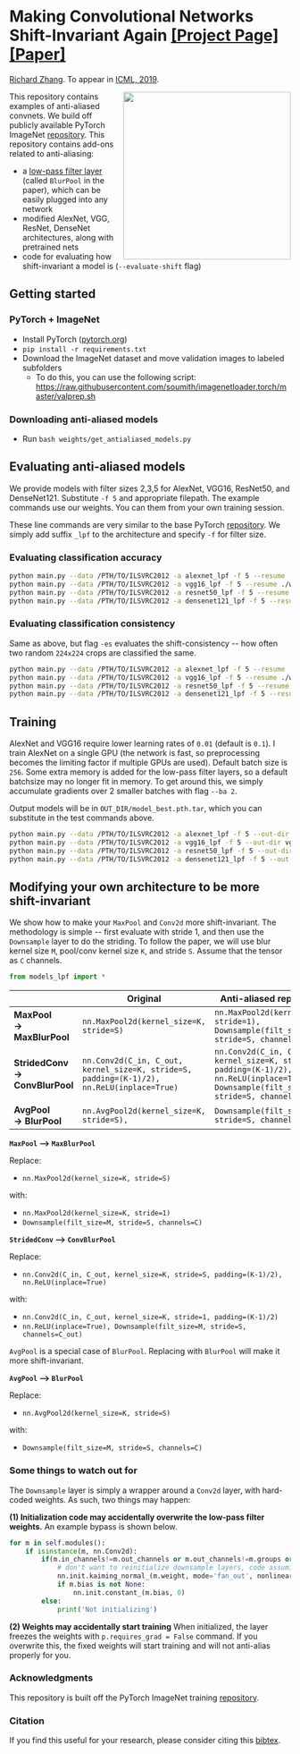 # <b>Making Convolutional Networks Shift-Invariant Again</b> [[Project Page]](http://richzhang.github.io/antialiased-cnns/) [[Paper]](https://arxiv.org/abs/1904.11486) <br>
[Richard Zhang](https://richzhang.github.io/). To appear in [ICML, 2019](https://arxiv.org/abs/1904.11486).


<img src='https://richzhang.github.io/antialiased-cnns/resources/gifs2/video_00810.gif' align="right" width=300>

This repository contains examples of anti-aliased convnets. We build off publicly available PyTorch ImageNet [repository](https://github.com/pytorch/examples/tree/master/imagenet). This repository contains add-ons related to anti-aliasing:

- a [low-pass filter layer](models_lpf/__init__.py#L8) (called `BlurPool` in the paper), which can be easily plugged into any network
- modified AlexNet, VGG, ResNet, DenseNet architectures, along with pretrained nets
- code for evaluating how shift-invariant a model is (`--evaluate-shift` flag)

## Getting started

### PyTorch + ImageNet
- Install PyTorch ([pytorch.org](http://pytorch.org))
- `pip install -r requirements.txt`
- Download the ImageNet dataset and move validation images to labeled subfolders
    - To do this, you can use the following script: https://raw.githubusercontent.com/soumith/imagenetloader.torch/master/valprep.sh

### Downloading anti-aliased models

- Run `bash weights/get_antialiased_models.py`


## Evaluating anti-aliased models

We provide models with filter sizes 2,3,5 for AlexNet, VGG16, ResNet50, and DenseNet121. Substitute `-f 5` and appropriate filepath. The example commands use our weights. You can them from your own training session.

These line commands are very similar to the base PyTorch [repository](https://github.com/pytorch/examples/tree/master/imagenet). We simply add suffix `_lpf` to the architecture and specify `-f` for filter size.

### Evaluating classification accuracy

```bash
python main.py --data /PTH/TO/ILSVRC2012 -a alexnet_lpf -f 5 --resume ./weights/alexnet_lpf5.pth.tar -e --gpu 0
python main.py --data /PTH/TO/ILSVRC2012 -a vgg16_lpf -f 5 --resume ./weights/vgg16_lpf5.pth.tar -e
python main.py --data /PTH/TO/ILSVRC2012 -a resnet50_lpf -f 5 --resume ./weights/resnet50_lpf5.pth.tar -e
python main.py --data /PTH/TO/ILSVRC2012 -a densenet121_lpf -f 5 --resume ./weights/densenet121_lpf5.pth.tar -e
```

### Evaluating classification consistency

Same as above, but flag `-es` evaluates the shift-consistency -- how often two random `224x224` crops are classified the same.

```bash
python main.py --data /PTH/TO/ILSVRC2012 -a alexnet_lpf -f 5 --resume ./weights/alexnet_lpf5.pth.tar -b 8 -es --gpu 0
python main.py --data /PTH/TO/ILSVRC2012 -a vgg16_lpf -f 5 --resume ./weights/vgg16_lpf5.pth.tar -b 8 -es
python main.py --data /PTH/TO/ILSVRC2012 -a resnet50_lpf -f 5 --resume ./weights/resnet50_lpf5.pth.tar -b 8 -es
python main.py --data /PTH/TO/ILSVRC2012 -a densenet121_lpf -f 5 --resume ./weights/densenet121_lpf5.pth.tar -b 8 -es
```

## Training

AlexNet and VGG16 require lower learning rates of `0.01` (default is `0.1`). I train AlexNet on a single GPU (the network is fast, so preprocessing becomes the limiting factor if multiple GPUs are used). Default batch size is `256`. Some extra memory is added for the low-pass filter layers, so a default batchsize may no longer fit in memory. To get around this, we simply accumulate gradients over 2 smaller batches with flag `--ba 2`.

Output models will be in `OUT_DIR/model_best.pth.tar`, which you can substitute in the test commands above.

```bash
python main.py --data /PTH/TO/ILSVRC2012 -a alexnet_lpf -f 5 --out-dir alexnet_lpf5 --gpu 0 --lr .01
python main.py --data /PTH/TO/ILSVRC2012 -a vgg16_lpf -f 5 --out-dir vgg16_lpf5 --lr .01 -b 128 -ba 2
python main.py --data /PTH/TO/ILSVRC2012 -a resnet50_lpf -f 5 --out-dir resnet50_lpf5
python main.py --data /PTH/TO/ILSVRC2012 -a densenet121_lpf -f 5 --out-dir densenet121_lpf5 -b 128 -ba 2
```

## Modifying your own architecture to be more shift-invariant

We show how to make your `MaxPool` and `Conv2d` more shift-invariant. The methodology is simple -- first evaluate with stride 1, and then use the `Downsample` layer to do the striding. To follow the paper, we will use blur kernel size `M`, pool/conv kernel size `K`, and stride `S`. Assume that the tensor as `C` channels.

```python
from models_lpf import *
```

|   |Original|Anti-aliased replacement|
|---|---|---|
|**MaxPool <br>-> MaxBlurPool**|`nn.MaxPool2d(kernel_size=K, stride=S)`|`nn.MaxPool2d(kernel_size=K, stride=1),` <br> `Downsample(filt_size=M, stride=S, channels=C)`|
|**StridedConv <br>-> ConvBlurPool**|`nn.Conv2d(C_in, C_out, kernel_size=K, stride=S, padding=(K-1)/2),` <br> `nn.ReLU(inplace=True)` | `nn.Conv2d(C_in, C_out, kernel_size=K, stride=1, padding=(K-1)/2),` <br> `nn.ReLU(inplace=True),` <br> `Downsample(filt_size=M, stride=S, channels=C_out)` |
|**AvgPool <br>-> BlurPool**|`nn.AvgPool2d(kernel_size=K, stride=S),` | `Downsample(filt_size=M, stride=S, channels=C)`|


**`MaxPool` --> `MaxBlurPool`**

Replace:

- `nn.MaxPool2d(kernel_size=K, stride=S)`

with:

- `nn.MaxPool2d(kernel_size=K, stride=1)`
- `Downsample(filt_size=M, stride=S, channels=C)`

**`StridedConv` --> `ConvBlurPool`**

Replace:

- `nn.Conv2d(C_in, C_out, kernel_size=K, stride=S, padding=(K-1)/2), nn.ReLU(inplace=True)`

with:

- `nn.Conv2d(C_in, C_out, kernel_size=K, stride=1, padding=(K-1)/2)`
- `nn.ReLU(inplace=True), Downsample(filt_size=M, stride=S, channels=C_out)`

`AvgPool` is a special case of `BlurPool`. Replacing with `BlurPool` will make it more shift-invariant.

**`AvgPool` --> `BlurPool`**

Replace:

- `nn.AvgPool2d(kernel_size=K, stride=S)`

with:

- `Downsample(filt_size=M, stride=S, channels=C)`

### Some things to watch out for

The `Downsample` layer is simply a wrapper around a `Conv2d` layer, with hard-coded weights. As such, two things may happen:

**(1) Initialization code may accidentally overwrite the low-pass filter weights.** An example bypass is shown below.

```python
for m in self.modules():
    if isinstance(m, nn.Conv2d):
        if(m.in_channels!=m.out_channels or m.out_channels!=m.groups or m.bias is not None):
            # don't want to reinitialize downsample layers, code assuming normal conv layers will not have these characteristics
            nn.init.kaiming_normal_(m.weight, mode='fan_out', nonlinearity='relu')
            if m.bias is not None:
                nn.init.constant_(m.bias, 0)
        else:
            print('Not initializing')
```

**(2) Weights may accidentally start training** When initialized, the layer freezes the weights with `p.requires_grad = False` command. If you overwrite this, the fixed weights will start training and will not anti-alias properly for you.


### Acknowledgments

This repository is built off the PyTorch ImageNet training [repository](https://github.com/pytorch/examples/tree/master/imagenet).

### Citation

If you find this useful for your research, please consider citing this [bibtex](https://richzhang.github.io/index_files/bibtex_icml2019.txt).



